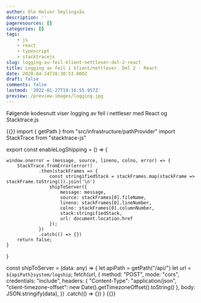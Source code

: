 ```yaml
---
author: Ole Halvor Smylingsås
description: ''
pageresources: []
categories: []
tags:
    - js
    - react
    - typescript
    - stacktracejs
slug: logging-av-feil-klient-nettleser-del-2-react
title: Logging av feil i klient/nettleser. Del 2 - React
date: 2020-04-24T20:30:53.000Z
draft: false
comments: false
lastmod: '2022-01-27T19:16:55.957Z'
preview: /preview-images/logging.jpg
---
```


Følgende kodesnutt viser logging av feil i nettleser med React og Stacktrace.js
<!--more-->

{{<highlight js>}}
import { getPath } from "src/infrastructure/pathProvider"
import StackTrace from "stacktrace-js"

export const enableLogShipping = () => {

    window.onerror = (message, source, lineno, colno, error) => {
        StackTrace.fromError(error!)
                .then(stackFrames => {
                    const stringifiedStack = stackFrames.map(stackFrame => stackFrame.toString()).join('\n')
                    shipToServer({ 
                        message: message, 
                        source: stackFrames[0].fileName, 
                        lineno: stackFrames[0].lineNumber, 
                        colno: stackFrames[0].columnNumber, 
                        stack:stringifiedStack, 
                        url: document.location.href 
                    }); 
                })
                .catch(() => {})
        return false;
    }
}

const shipToServer = (data: any) => {
    let apiPath = getPath("/api/")
    let url = `${apiPath}system/logship`;
    fetch(url, {
        method: "POST",
        mode: "cors",
        credentials: "include",
        headers: {
            "Content-Type": "application/json",
            "client-timezone-offset": new Date().getTimezoneOffset().toString()
        },
        body: JSON.stringify(data),
    })
    .catch(() => {})
}
{{</highlight>}}
